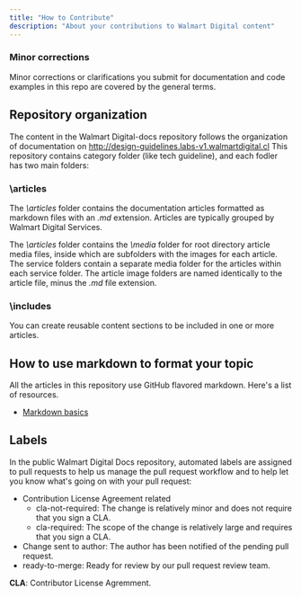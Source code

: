 ```yaml
---
title: "How to Contribute"
description: "About your contributions to Walmart Digital content"
---
```


### Minor corrections
Minor corrections or clarifications you submit for documentation and code examples in this repo are covered by the general terms.


## Repository organization
The content in the Walmart Digital-docs repository follows the organization of documentation on http://design-guidelines.labs-v1.walmartdigital.cl This repository contains category folder (like tech guideline), and each fodler has
two main folders:

### \articles
The *\articles* folder contains the documentation articles formatted as markdown files with an *.md* extension. Articles are typically grouped by Walmart Digital Services.

The *\articles* folder contains the *\media* folder for root directory article media files, inside which are subfolders with the images for each article.  The service folders contain a separate media folder for the articles within each service folder. The article image folders are named identically to the article file, minus the *.md* file extension.

### \includes
You can create reusable content sections to be included in one or more articles. 

## How to use markdown to format your topic
All the articles in this repository use GitHub flavored markdown.  Here's a list of resources.

* [Markdown basics](https://help.github.com/articles/markdown-basics/)


## Labels
In the public Walmart Digital Docs repository, automated labels are assigned to pull requests to help us manage the pull request workflow and to help let you know what's going on with your pull request:

* Contribution License Agreement related
  * cla-not-required: The change is relatively minor and does not require that you sign a CLA.
  * cla-required: The scope of the change is relatively large and requires that you sign a CLA.
* Change sent to author: The author has been notified of the pending pull request.
* ready-to-merge: Ready for review by our pull request review team.

**CLA**: Contributor License Agremment.
